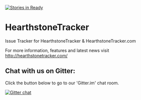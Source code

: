 [![Stories in Ready](https://badge.waffle.io/HearthstoneTracker/HearthstoneTracker.png?label=ready&title=Ready)](https://waffle.io/HearthstoneTracker/HearthstoneTracker)
# HearthstoneTracker

Issue Tracker for HearthstoneTracker &amp; HearthstoneTracker.com

For more information, features and latest news visit http://hearthstonetracker.com/

## Chat with us on Gitter:
Click the button below to go to our 'Gitter.im' chat room.

[![Gitter chat](https://badges.gitter.im/HearthstoneTracker/HearthstoneTracker.png)](https://gitter.im/HearthstoneTracker/HearthstoneTracker)
